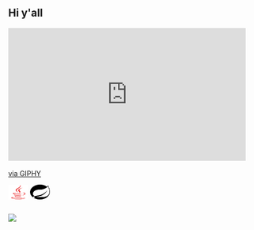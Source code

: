 ## Hi y'all 
<div>
<iframe src="https://giphy.com/embed/qb1eHxhUHLdsc" width="480" height="268" frameBorder="0" class="giphy-embed" allowFullScreen></iframe><p><a href="https://giphy.com/gifs/hxh-killua-qb1eHxhUHLdsc">via GIPHY</a></p>
  <img align="center" alt="Macedo-Java-Icon" height="30" width="40" src="https://raw.githubusercontent.com/devicons/devicon/master/icons/java/java-plain.svg">
  <img align="center" alt="Macedo-Spring-Icon" height="30" width="40" src="https://raw.githubusercontent.com/devicons/devicon/master/icons/spring/spring-plain.svg">
</div>
  
  ##
 
<div> 
  <a href="https://www.linkedin.com/in/macedooo/" target="_blank"><img src="https://img.shields.io/badge/-LinkedIn-%230077B5?style=for-the-badge&logo=linkedin&logoColor=white" target="_blank"></a> 
